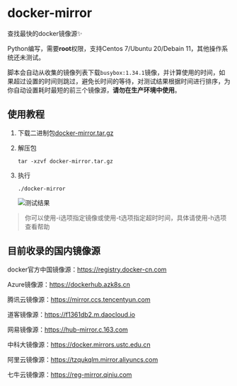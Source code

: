 # docker-mirror

查找最快的docker镜像源:sparkles:

Python编写，需要**root**权限，支持Centos 7/Ubuntu 20/Debain 11，其他操作系统还未测试。

脚本会自动从收集的镜像列表下载`busybox:1.34.1`镜像，并计算使用的时间，如果超过设置的时间则跳过，避免长时间的等待，对测试结果根据时间进行排序，为你自动设置耗时最短的前三个镜像源，**请勿在生产环境中使用**。

## 使用教程

1. 下载二进制包[docker-mirror.tar.gz](https://github.com/jiaxinonly/docker-mirror/releases/latest/download/docker-mirror.tar.gz)

2. 解压包

   ```shell
   tar -xzvf docker-mirror.tar.gz
   ```

3. 执行

   ```shell
   ./docker-mirror
   ```

   ![测试结果](http://source.accepted.fun/image/article/image-20211107183157773.png)

> 你可以使用-i选项指定镜像或使用-t选项指定超时时间，具体请使用-h选项查看帮助

## 目前收录的国内镜像源

docker官方中国镜像源：https://registry.docker-cn.com

Azure镜像源：https://dockerhub.azk8s.cn

腾讯云镜像源：https://mirror.ccs.tencentyun.com

道客镜像源：https://f1361db2.m.daocloud.io

网易镜像源：https://hub-mirror.c.163.com

中科大镜像源：https://docker.mirrors.ustc.edu.cn

阿里云镜像源：https://tzqukqlm.mirror.aliyuncs.com

七牛云镜像源：https://reg-mirror.qiniu.com
